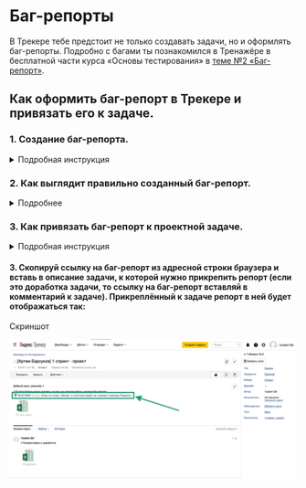 # Баг-репорты

В Трекере тебе предстоит не только создавать задачи, но и оформлять баг-репорты. Подробно с багами ты познакомился в Тренажёре в бесплатной части курса «Основы тестирования» в [теме №2 «Баг-репорт»](https://praktikum.yandex.ru/trainer/qa-engineer/lesson/09c014c6-2959-474e-9af9-44c85a3b5c03/).

## Как оформить баг-репорт в Трекере и привязать его к задаче.

### 1. Создание баг-репорта.
<details>
  <summary>Подробная инструкция</summary>
  
  #### 1. Открой Трекер и нажми на кнопку «Создать задачу»:
  <details>
  <summary>Скриншот</summary>
  
![Screenshot](Баг1.jpg)
</details>

#### 2. Кликни на поле «Выберите очередь» и в выпадающем списке выбери очередь «BUG: Баг-репорты»:
<details>
  <summary>Скриншот</summary>
  
![Screenshot](Баг2.jpg)
</details>

#### 3. Перед тобой страница создания баг-репорта. Нажми на кнопку «Выбрать поля» и убедись, что в выпадающем списке отмечены чек-боксы «Теги» и «Компоненты». Если не отмечены, то отметь их. Затем нажми на кнопку «Сохранить»:
<details>
  <summary>Скриншот</summary>
  
![Screenshot](Баг3.jpg)
</details>

#### 4. В поле «Задача» укажи заголовок баг-репорта опираясь на [подсказку в Тренажёре](https://praktikum.yandex.ru/trainer/qa-engineer/lesson/89324e6b-e7f6-4917-9ce7-79601bcf4a65/):
<details>
  <summary>Скриншот</summary>
  
![Screenshot](Баг4.jpg)
</details>

#### 5. В блоке «Описание» укажи описание бага, шаги для его воспроизведения, ожидаемый и фактический результат: о том, как правильно это сделать, ты можешь посмотреть [подсказку в Тренажёре](https://praktikum.yandex.ru/trainer/qa-engineer/lesson/09c014c6-2959-474e-9af9-44c85a3b5c03/). Также укажи в баг-репорте [используемое окружение](https://praktikum.yandex.ru/trainer/qa-engineer/lesson/b0cf6fd2-7d0f-4860-b941-babab3eaef82/):
<details>
  <summary>Скриншот</summary>
  
![Screenshot](Баг5.jpg)
</details>

#### 6. Загрузи скриншоты или скринкасты с подтверждением бага нажав на кнопку «Выберите файлы» или перетащив их с компьютера в область «Выберете файлы или перетащите сюда»:
<details>
  <summary>Скриншот</summary>
  
![Screenshot](Баг6.jpg)
</details>

#### 7. Раскрой выпадающий список «Приоритет» и выбери приоритет бага. Как правильно выбрать приоритет, ты можешь [узнать в Тренажёре](https://praktikum.yandex.ru/trainer/qa-engineer/lesson/9f10e497-6252-4f0a-ba33-c1b741aa83fe/):
<details>
  <summary>Скриншот</summary>
  
![Screenshot](Баг7.jpg)
</details>

#### 8. Нажми на кнопку «Создать»:
<details>
  <summary>Скриншот</summary>
  
![Screenshot](Баг8.jpg)
</details>
  </details>
  
  
  ### 2. Как выглядит правильно созданный баг-репорт.
  <details>
  <summary>Подробнее</summary>
  
  Обрати внимание на поля в баг-репорте на панели справа. В новом (только что созданном) репорте они должны быть заполнены так:

- Тип - Ошибка
- Приоритет - *завсит от критичности бага
- Статус - Открыт
- Исполнитель - Не назначен
- Теги -  *пусто
- Компоненты -  *пусто
<details>
  <summary>Скриншот</summary>
  
![Screenshot](Баг21.jpg)
</details>
  </details>


### 3. Как привязать баг-репорт к проектной задаче.
<details>
  <summary>Подробная инструкция</summary>
  
  #### 1. В Трекере на верхней панели нажми на кнопку «Задачи» и в выпадающем списке выбери «Я автор»:
 <details> 
  <summary>Скриншот</summary>
  
![Screenshot](Баг31.jpg)
</details>
  
  #### 2. Откроется страница с твоими задачами и баг-репортами. Открой нужный репорт, нажав на его заголовок:
  <summary>Скриншот</summary>
  
![Screenshot](Баг32.jpg)
</details>
  
  #### 3. Скопируй ссылку на баг-репорт из адресной строки браузера и вставь в описание задачи, к которой нужно прикрепить репорт (если это доработка задачи, то ссылку на баг-репорт вставляй в комментарий к задаче). Прикреплённый к задаче репорт в ней будет отображаться так:
  <summary>Скриншот</summary>
  
![Screenshot](Баг33.jpg)
</details>
  </details>
